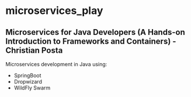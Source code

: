 # microservices_play
## Microservices for Java Developers (A Hands-on Introduction to Frameworks and Containers) - Christian Posta
Microservices development in Java using:
  - SpringBoot
  - Dropwizard
  - WildFly Swarm

